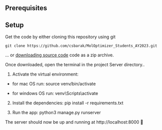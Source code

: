 ## Prerequisites


## Setup

Get the code by either cloning this repository using git

````
git clone https://github.com/csbarak/MolOptimizer_Students_AY2023.git

````

... or [downloading source code](https://github.com/csbarak/MolOptimizer_Students_AY2023/archive/refs/heads/main.zip) code as a zip archive.

Once downloaded, open the terminal in the project Server directory..

1. Activate the virtual environment:
* for mac OS run: 
source venv/bin/activate

* for windows OS run: 
venv\Scripts\activate

2. Install the dependencies:
pip install -r requirements.txt

3. Run the app:
python3 manage.py runserver


The server should now be up and running at http://localhost:8000 🚀
